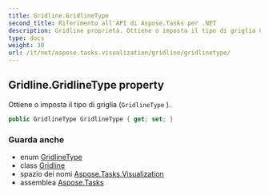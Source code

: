 ```yaml
---
title: Gridline.GridlineType
second_title: Riferimento all'API di Aspose.Tasks per .NET
description: Gridline proprietà. Ottiene o imposta il tipo di griglia GridlineType .
type: docs
weight: 30
url: /it/net/aspose.tasks.visualization/gridline/gridlinetype/
---
```

## Gridline.GridlineType property

Ottiene o imposta il tipo di griglia (`GridlineType` ).

```csharp
public GridlineType GridlineType { get; set; }
```

### Guarda anche

* enum [GridlineType](../../gridlinetype/)
* class [Gridline](../)
* spazio dei nomi [Aspose.Tasks.Visualization](../../gridline/)
* assemblea [Aspose.Tasks](../../../)



